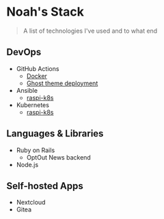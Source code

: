 # Noah's Stack

> A list of technologies I've used and to what end

## DevOps

- GitHub Actions
  - [Docker](https://github.com/marketplace/actions/build-and-push-docker-images)
  - [Ghost theme deployment](https://github.com/marketplace/actions/deploy-ghost-theme)
- Ansible
  - [raspi-k8s](https://github.com/noahsbwilliams/raspi-k8s)
- Kubernetes
  - [raspi-k8s](https://github.com/noahsbwilliams/raspi-k8s)

## Languages & Libraries

- Ruby on Rails
  - OptOut News backend
- Node.js

## Self-hosted Apps

- Nextcloud
- Gitea